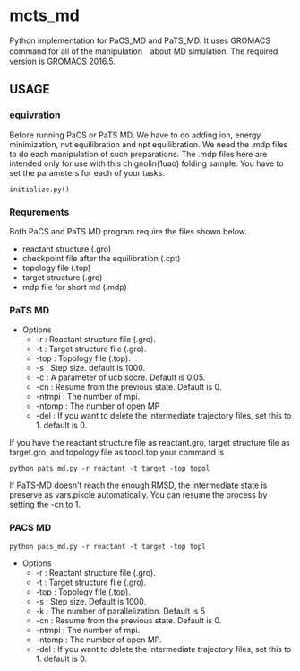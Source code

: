 # mcts_md
Python implementation for PaCS_MD and PaTS_MD.
It uses GROMACS command for all of the manipulation　about MD simulation.
The required version is GROMACS 2016.5.
## USAGE
### equivration
Before running PaCS or PaTS MD, We have to do adding ion, energy minimization, nvt equilibration and npt equilibration.
We need the .mdp files to do each manipulation of such preparations. The .mdp files here are intended only for use with this chignolin(1uao) folding sample. You have to set the parameters for each of your tasks.  
```
initialize.py() 
```
### Requrements
Both PaCS and PaTS MD program require the files shown below.
- reactant structure (.gro)
- checkpoint file after the equilibration (.cpt)
- topology file (.top)
- target structure (.gro)
- mdp file for short md (.mdp)

### PaTS MD
- Options
  - -r : Reactant structure file (.gro).
  - -t : Target structure file (.gro).
  - -top : Topology file (.top).
  - -s : Step size. default is 1000.
  - -c : A parameter of ucb socre. Default is 0.05.
  - -cn : Resume from the previous state. Default is 0.
  - -ntmpi : The number of mpi.
  - -ntomp : The number of open MP
  - -del   : If you want to delete the intermediate trajectory files, set this to 1. default is 0.

If you have the reactant structure file as reactant.gro, target structure file as target.gro, and topology file as topol.top
your command is 
```
python pats_md.py -r reactant -t target -top topol
```
If PaTS-MD doesn't reach the enough RMSD, the intermediate state is preserve as vars.pikcle automatically.
You can resume the process by setting the -cn to 1.

### PACS MD
```
python pacs_md.py -r reactant -t target -top topl
```
- Options
  - -r : Reactant structure file (.gro).
  - -t : Target structure file (.gro).
  - -top : Topology file (.top).
  - -s : Step size. Default is 1000.
  - -k : The number of parallelization. Default is 5
  - -cn : Resume from the previous state. Default is 0.
  - -ntmpi : The number of mpi.
  - -ntomp : The number of open MP.
  - -del   : If you want to delete the intermediate trajectory files, set this to 1. default is 0.
